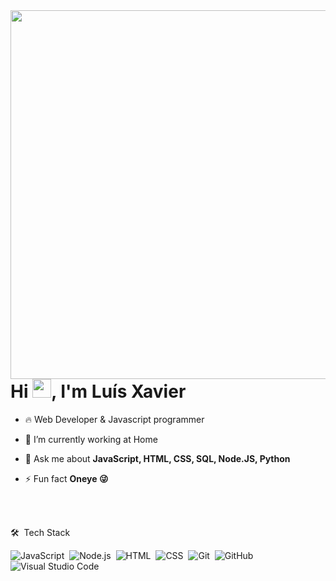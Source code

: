 <img align="right" height="590em" src="https://raw.githubusercontent.com/gist/xaviluisxavier/c92af58e649b04959d2485f3533b6548/raw/229256b0331c03265614b33e7136419fcf2ecf4c/githubcard.svg"/>
<h1 align="left">Hi <img src="https://raw.githubusercontent.com/kaueMarques/kaueMarques/master/hi.gif" height="30px">, I'm Luís Xavier</h1>



- 🔥  Web Developer & Javascript programmer

- 🔭 I’m currently working at Home

- 💬 Ask me about **JavaScript, HTML, CSS, SQL, Node.JS, Python**

- ⚡ Fun fact **Oneye 😜**

<br><br>

 🛠 &nbsp;Tech Stack

![JavaScript](https://img.shields.io/badge/-JavaScript-05122A?style=flat&logo=javascript)&nbsp;
![Node.js](https://img.shields.io/badge/-Node.js-05122A?style=flat&logo=node.js)&nbsp;
![HTML](https://img.shields.io/badge/-HTML-05122A?style=flat&logo=HTML5)&nbsp;
![CSS](https://img.shields.io/badge/-CSS-05122A?style=flat&logo=CSS3&logoColor=1572B6)&nbsp;
![Git](https://img.shields.io/badge/-Git-05122A?style=flat&logo=git)&nbsp;
![GitHub](https://img.shields.io/badge/-GitHub-05122A?style=flat&logo=github)&nbsp;
![Visual Studio Code](https://img.shields.io/badge/-Visual%20Studio%20Code-05122A?style=flat&logo=visual-studio-code&logoColor=007ACC)&nbsp;


<br><br>
